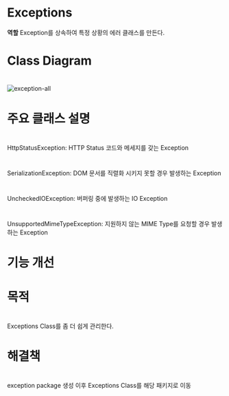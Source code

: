 # Exceptions

**역할** Exception를 상속하여 특정 상황의 에러 클래스를 만든다.

# Class Diagram 
#
![exception-all](./images/exception-all.png)
#
# 주요 클래스 설명
#
HttpStatusException: HTTP Status 코드와 메세지를 갖는 Exception
#
SerializationException: DOM 문서를 직렬화 시키지 못할 경우 발생하는 Exception
#
UncheckedIOException: 버퍼링 중에 발생하는 IO Exception
#
UnsupportedMimeTypeException: 지원하지 않는 MIME Type를 요청할 경우 발생하는 Exception
#
# 기능 개선
#
#
# 목적
#
Exceptions Class를 좀 더 쉽게 관리한다.
#
#
# 해결책
#
exception package 생성 이후 Exceptions Class를 해당 패키지로 이동